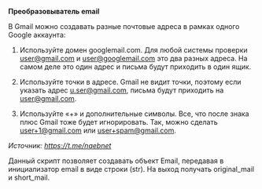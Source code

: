 **Преобразовыватель email**

В Gmail можно создавать разные почтовые адреса в рамках одного Google аккаунта:  

1. Используйте домен googlemail.com. Для любой системы проверки user@gmail.com и user@googlemail.com это два разных адреса. На самом деле это один адрес и письма будут приходить в один ящик. 

2. Используйте точки в адресе. Gmail не видит точки, поэтому если указать адрес u.ser@gmail.com, письма будут приходить на user@gmail.com. 

3. Используйте «+» и дополнительные символы. Все, что после знака плюс Gmail тоже будет игнорировать. Так, можно сделать user+1@gmail.com или user+spam@gmail.com. 

_Источник: https://t.me/naebnet_

Данный скрипт позволяет создавать объект Email, передавая в инициализатор email в виде строки (str). На выход получать original_mail и short_mail.